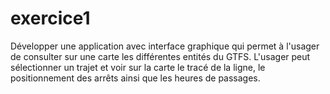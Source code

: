 # exercice1
Développer une application avec interface graphique qui permet à l'usager de consulter sur une carte les différentes entités du GTFS. L'usager peut sélectionner un trajet et voir sur la carte le tracé de la ligne, le positionnement des arrêts ainsi que les heures de passages.
